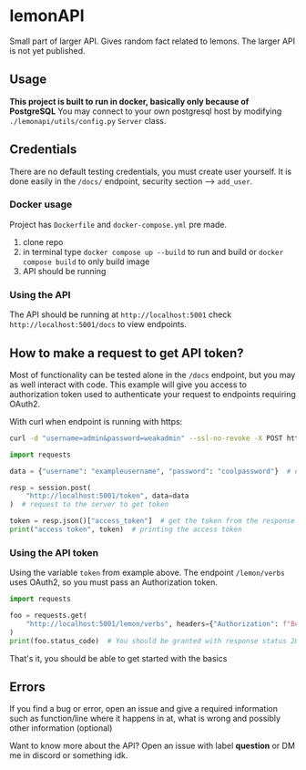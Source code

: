 # lemonAPI
Small part of larger API. Gives random fact related to lemons. The larger API is not yet published.

## Usage
**This project is built to run in docker, basically only because of PostgreSQL**
You may connect to your own postgresql host by modifying `./lemonapi/utils/config.py` ``Server`` class.

## Credentials
There are no default testing credentials, you must create user yourself. It is done easily in the `/docs/` endpoint, security section --> `add_user`.

### Docker usage
Project has `Dockerfile` and `docker-compose.yml` pre made.
1) clone repo
2) in terminal type `docker compose up --build` to run and build or `docker compose build` to only build image
3) API should be running

### Using the API

The API should be running at `http://localhost:5001` check `http://localhost:5001/docs` to view endpoints.

## How to make a request to get API token?
Most of functionality can be tested alone in the `/docs` endpoint, but you may as well interact with code.
This example will give you access to authorization token used to authenticate your request to endpoints requiring OAuth2.

With curl when endpoint is running with https:
```bash
curl -d "username=admin&password=weakadmin" --ssl-no-revoke -X POST https://127.0.0.1:5001/token
```
```py
import requests

data = {"username": "exampleusername", "password": "coolpassword"}  # example data

resp = session.post(
    "http://localhost:5001/token", data=data
)  # request to the server to get token

token = resp.json()["access_token"]  # get the token from the response
print("access token", token)  # printing the access token
```
### Using the API token
Using the variable `token` from example above. The endpoint `/lemon/verbs` uses OAuth2, so you must pass an Authorization token.
```py
import requests

foo = requests.get(
    "http://localhost:5001/lemon/verbs", headers={"Authorization": f"Bearer {token}"}
)
print(foo.status_code)  # You should be granted with response status 200
```
That's it, you should be able to get started with the basics
## Errors

If you find a bug or error, open an issue and give a required information such as function/line where it happens in at, what is wrong and possibly other information (optional)

Want to know more about the API? Open an issue with label **question** or DM me in discord or something idk.
